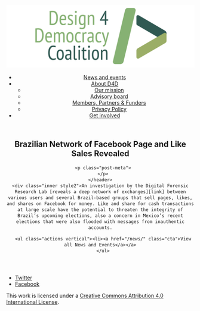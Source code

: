 <!DOCTYPE html>
<html lang="en_US"><head>
  <meta charset="utf-8">
  <meta http-equiv="X-UA-Compatible" content="IE=edge">
  <meta name="viewport" content="width=device-width, initial-scale=1">
  <link rel="apple-touch-icon" sizes="180x180" href="/assets/favicon/apple-touch-icon.png">
  <link rel="icon" type="image/png" sizes="32x32" href="/assets/favicon/favicon-32x32.png">
  <link rel="icon" type="image/png" sizes="16x16" href="/assets/favicon/favicon-16x16.png">
  <link rel="manifest" href="/site.webmanifest">
  <link rel="mask-icon" href="/assets/favicon/safari-pinned-tab.svg" color="#5bbad5">
  <meta name="msapplication-TileColor" content="#00aba9">
  <meta name="theme-color" content="#ffffff">

  
  <!-- Begin Jekyll SEO tag v2.4.0 -->
<title>Brazilian Network of Facebook Page and Like Sales Revealed | D4D Coalition</title>
<meta name="generator" content="Jekyll v3.7.3" />
<meta property="og:title" content="Brazilian Network of Facebook Page and Like Sales Revealed" />
<meta property="og:locale" content="en_US" />
<meta name="description" content="An investigation by the Digital Forensic Research Lab reveals a deep network of exchanges between various users and several Brazil-based groups that sell pages, likes, and shares on Facebook for money. Like and share for cash transactions at large scale have the potential to threaten the integrity of Brazil’s upcoming elections, also a concern in Mexico’s recent elections that were also flooded with messages from inauthentic accounts." />
<meta property="og:description" content="An investigation by the Digital Forensic Research Lab reveals a deep network of exchanges between various users and several Brazil-based groups that sell pages, likes, and shares on Facebook for money. Like and share for cash transactions at large scale have the potential to threaten the integrity of Brazil’s upcoming elections, also a concern in Mexico’s recent elections that were also flooded with messages from inauthentic accounts." />
<link rel="canonical" href="https://d4dcoalition.org/news/Brazilian-Network-of-Facebook-Page-and-Like-Sales-Revealed.html" />
<meta property="og:url" content="https://d4dcoalition.org/news/Brazilian-Network-of-Facebook-Page-and-Like-Sales-Revealed.html" />
<meta property="og:site_name" content="D4D Coalition" />
<meta property="og:type" content="article" />
<meta property="article:published_time" content="2018-07-07T00:00:00+01:00" />
<meta name="twitter:card" content="summary" />
<meta name="twitter:site" content="@design4dem" />
<meta name="google-site-verification" content="" />
<script type="application/ld+json">
{"description":"An investigation by the Digital Forensic Research Lab reveals a deep network of exchanges between various users and several Brazil-based groups that sell pages, likes, and shares on Facebook for money. Like and share for cash transactions at large scale have the potential to threaten the integrity of Brazil’s upcoming elections, also a concern in Mexico’s recent elections that were also flooded with messages from inauthentic accounts.","@type":"BlogPosting","url":"https://d4dcoalition.org/news/Brazilian-Network-of-Facebook-Page-and-Like-Sales-Revealed.html","publisher":{"@type":"Organization","logo":{"@type":"ImageObject","url":"https://d4dcoalition.org/assets/img/logos/d4d-logo.png"}},"headline":"Brazilian Network of Facebook Page and Like Sales Revealed","dateModified":"2018-07-07T00:00:00+01:00","datePublished":"2018-07-07T00:00:00+01:00","mainEntityOfPage":{"@type":"WebPage","@id":"https://d4dcoalition.org/news/Brazilian-Network-of-Facebook-Page-and-Like-Sales-Revealed.html"},"@context":"http://schema.org"}</script>
<!-- End Jekyll SEO tag -->

  <link rel="stylesheet" href="/tarteaucitron/css/tarteaucitron.css">
  <link rel="stylesheet" href="/assets/main.css">

  <link type="application/atom+xml" rel="alternate" href="https://d4dcoalition.org/feed.xml" title="D4D Coalition" />

</head>
<body>
  <!-- Wrapper -->
  <div id="wrapper"><header class="" role="banner" id="header">
    <!-- Logo -->
    <div class="logo">
      <a class="site-title" rel="author" href="/"><img src="/assets/img/d4d-logo.png" alt="D4D Coalition" /></a>
    </div><!-- to do: figure out how to manage dropdown -->
      <!-- Nav -->
      <nav id="nav"><ul><li class="current">
            <a class="page-link" href="/news/">
              News and events
            </a></li><li class="">
            <a class="page-link icon fa-angle-down" href="/areas-focus/">
              About D4D
            </a><ul><li>
                  <a href="/areas-focus/#">
                    Our mission
                  </a>
              </li><li>
                  <a href="/advisory-board/#">
                    Advisory board
                  </a>
              </li><li>
                  <a href="/members-partners-funders/#">
                    Members, Partners &amp; Funders
                  </a>
              </li><li>
                  <a href="/privacy-policy.html#">
                    Privacy Policy
                  </a>
              </li></ul></li><li class="">
            <a class="page-link" href="/join-us/">
              Get involved
            </a></li></ul></nav></header>
<section class="main alt event" aria-label="Content">
    <header>
      <h2 class="post-title">Brazilian Network of Facebook Page and Like Sales Revealed</h2>
      

      <p class="post-meta">
      </p>
    </header>
    <div class="inner style2">An investigation by the Digital Forensic Research Lab [reveals a deep network of exchanges][link] between various users and several Brazil-based groups that sell pages, likes, and shares on Facebook for money. Like and share for cash transactions at large scale have the potential to threaten the integrity of Brazil’s upcoming elections, also a concern in Mexico’s recent elections that were also flooded with messages from inauthentic accounts.

[link]: https://medium.com/dfrlab/electionwatch-loves-for-sale-in-brazil-f8033427dbe0



      <ul class="actions vertical"><li><a href="/news/" class="cta">View all News and Events</a></a>
      </ul>
  </div>
</section>
<footer id="footer" class="accent3">
  <ul class="icons">
    <li><a href="https://twitter.com/design4dem" class="icon alt fa-twitter"><span class="label">Twitter</span></a></li>
    <li><a href="https://www.facebook.com/Design4Democracy" class="icon alt fa-facebook"><span class="label">Facebook</span></a></li>
    <!--li><a href="#" class="icon alt fa-instagram"><span class="label">Instagram</span></a></li>
    <li><a href="#" class="icon alt fa-github"><span class="label">GitHub</span></a></li>
    <li><a href="#" class="icon alt fa-phone"><span class="label">Phone</span></a></li>
    <li><a href="#" class="icon alt fa-envelope-o"><span class="label">Email</span></a></li-->
  </ul>
  <p class="copyright">This work is licensed under a <a rel="license" href="http://creativecommons.org/licenses/by/4.0/">Creative Commons Attribution 4.0 International License</a>.</p>
</footer>
</div><!-- /wrapper -->
  <!-- Scripts -->
    <script src="/assets/js/scripts.min.js"></script><script src="/tarteaucitron/tarteaucitron.js"></script>
    <script type="text/javascript">
    (function($) {
      $(document).ready(function(){
        tarteaucitron.init({
          "hashtag": "#tarteaucitron", /* Automatically open the panel with the hashtag */
          "highPrivacy": false, /* disabling the auto consent feature on navigation? */
          "orientation": "top", /* the big banner should be on 'top' or 'bottom'? */
          "adblocker": false, /* Display a message if an adblocker is detected */
          "showAlertSmall": true, /* show the small banner on bottom right? */
          "cookieslist": true, /* Display the list of cookies installed ? */
          "removeCredit": false, /* remove the credit link? */
          //"cookieDomain": ".example.com" /* Domain name on which the cookie for the subdomains will be placed */
        });
      });
    })(jQuery);
    </script><script type="text/javascript">
  tarteaucitron.user.analyticsUa = 'UA-120811815-1';
  tarteaucitron.user.analyticsMore = function () { /* add here your optionnal ga.push() */ };
  (tarteaucitron.job = tarteaucitron.job || []).push('analytics');
</script></body>

</html>
